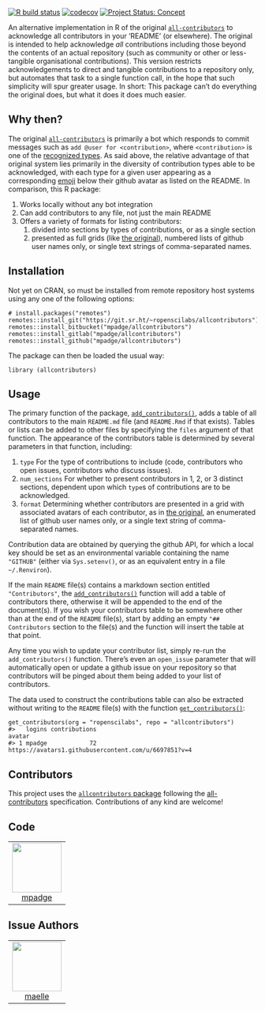 <!-- README.md is generated from README.Rmd. Please edit that file -->
<!-- badges: start -->

[![R build
status](https://github.com/ropenscilabs/allcontributors/workflows/R-CMD-check/badge.svg)](https://github.com/ropenscilabs/allcontributors/actions?query=workflow%3AR-CMD-check)
[![codecov](https://codecov.io/gh/ropenscilabs/allcontributors/branch/master/graph/badge.svg)](https://codecov.io/gh/ropenscilabs/allcontributors)
[![Project Status:
Concept](https://www.repostatus.org/badges/latest/concept.svg)](https://www.repostatus.org/#concept)
<!-- badges: end -->

An alternative implementation in R of the original
[`all-contributors`](https://allcontributors.org/) to acknowledge all
contributors in your ‘README’ (or elsewhere). The original is intended
to help acknowledge *all* contributions including those beyond the
contents of an actual repository (such as community or other or
less-tangible organisational contributions). This version restricts
acknowledgements to direct and tangible contributions to a repository
only, but automates that task to a single function call, in the hope
that such simplicity will spur greater usage. In short: This package
can’t do everything the original does, but what it does it does much
easier.

Why then?
---------

The original [`all-contributors`](https://allcontributors.org/) is
primarily a bot which responds to commit messages such as
`add @user for <contribution>`, where `<contribution>` is one of the
[recognized types](https://allcontributors.org/docs/en/emoji-key). As
said above, the relative advantage of that original system lies
primarily in the diversity of contribution types able to be
acknowledged, with each type for a given user appearing as a
corresponding [emoji](https://allcontributors.org/docs/en/emoji-key)
below their github avatar as listed on the README. In comparison, this R
package:

1.  Works locally without any bot integration
2.  Can add contributors to any file, not just the main README
3.  Offers a variety of formats for listing contributors:
    1.  divided into sections by types of contributions, or as a single
        section
    2.  presented as full grids (like [the
        original](https://github.com/all-contributors/all-contributors/blob/master/README.md#contributors-)),
        numbered lists of github user names only, or single text strings
        of comma-separated names.

Installation
------------

Not yet on CRAN, so must be installed from remote repository host
systems using any one of the following options:

    # install.packages("remotes")
    remotes::install_git("https://git.sr.ht/~ropenscilabs/allcontributors")
    remotes::install_bitbucket("mpadge/allcontributors")
    remotes::install_gitlab("mpadge/allcontributors")
    remotes::install_github("mpadge/allcontributors")

The package can then be loaded the usual way:

    library (allcontributors)

Usage
-----

The primary function of the package,
[`add_contributors()`](https://ropenscilabs.github.io/allcontributors/reference/add_contributors.html),
adds a table of all contributors to the main `README.md` file (and
`README.Rmd` if that exists). Tables or lists can be added to other
files by specifying the `files` argument of that function. The
appearance of the contributors table is determined by several parameters
in that function, including:

1.  `type` For the type of contributions to include (code, contributors
    who open issues, contributors who discuss issues).
2.  `num_sections` For whether to present contributors in 1, 2, or 3
    distinct sections, dependent upon which `type`s of contributions are
    to be acknowledged.
3.  `format` Determining whether contributors are presented in a grid
    with associated avatars of each contributor, as in [the
    original](https://github.com/all-contributors/all-contributors/blob/master/README.md#contributors-),
    an enumerated list of github user names only, or a single text
    string of comma-separated names.

Contribution data are obtained by querying the github API, for which a
local key should be set as an environmental variable containing the name
`"GITHUB"` (either via `Sys.setenv()`, or as an equivalent entry in a
file `~/.Renviron`).

If the main `README` file(s) contains a markdown section entitled
`"Contributors"`, the
[`add_contributors()`](https://ropenscilabs.github.io/allcontributors/reference/add_contributors.html)
function will add a table of contributors there, otherwise it will be
appended to the end of the document(s). If you wish your contributors
table to be somewhere other than at the end of the `README` file(s),
start by adding an empty `"## Contributors` section to the file(s) and
the function will insert the table at that point.

Any time you wish to update your contributor list, simply re-run the
`add_contributors()` function. There’s even an `open_issue` parameter
that will automatically open or update a github issue on your repository
so that contributors will be pinged about them being added to your list
of contributors.

The data used to construct the contributions table can also be extracted
without writing to the `README` file(s) with the function
[`get_contributors()`](https://ropenscilabs.github.io/allcontributors/reference/get_contributors.html):

    get_contributors(org = "ropenscilabs", repo = "allcontributors")
    #>   logins contributions                                               avatar
    #> 1 mpadge            72 https://avatars1.githubusercontent.com/u/6697851?v=4

Contributors
------------


<!-- ALL-CONTRIBUTORS-LIST:START - Do not remove or modify this section -->
<!-- prettier-ignore-start -->
<!-- markdownlint-disable -->

This project uses the [`allcontributors` package](https://github.com/ropenscilabs/allcontributors) following the [all-contributors](https://allcontributors.org) specification. Contributions of any kind are welcome!

## Code

<table>

<tr>
<td align="center">
<a href="https://github.com/mpadge">
<img src="https://avatars1.githubusercontent.com/u/6697851?v=4" width="100px;" alt=""/>
</a><br>
<a href="https://github.com/ropenscilabs/allcontributors/commits?author=mpadge">mpadge</a>
</td>
</tr>

</table>


## Issue Authors

<table>

<tr>
<td align="center">
<a href="https://github.com/maelle">
<img src="https://avatars1.githubusercontent.com/u/8360597?u=144e03ae2bbe8a69318cb0c6c3f647e25aec6763&v=4" width="100px;" alt=""/>
</a><br>
<a href="https://github.com/ropenscilabs/allcontributors/issues?q=is%3Aissue+author%3Amaelle">maelle</a>
</td>
</tr>

</table>

<!-- markdownlint-enable -->
<!-- prettier-ignore-end -->
<!-- ALL-CONTRIBUTORS-LIST:END -->

